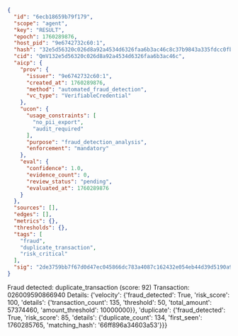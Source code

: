 ```json
{
  "id": "6ecb18659b79f179",
  "scope": "agent",
  "key": "RESULT",
  "epoch": 1760289876,
  "host_pid": "9e6742732c60:1",
  "hash": "32e5d56320c026d8a92a4534d6326faa6b3ac46c8c37b9843a335fdcc0fb281a",
  "cid": "QmV132e5d56320c026d8a92a4534d6326faa6b3ac46c",
  "aicp": {
    "prov": {
      "issuer": "9e6742732c60:1",
      "created_at": 1760289876,
      "method": "automated_fraud_detection",
      "vc_type": "VerifiableCredential"
    },
    "ucon": {
      "usage_constraints": [
        "no_pii_export",
        "audit_required"
      ],
      "purpose": "fraud_detection_analysis",
      "enforcement": "mandatory"
    },
    "eval": {
      "confidence": 1.0,
      "evidence_count": 0,
      "review_status": "pending",
      "evaluated_at": 1760289876
    }
  },
  "sources": [],
  "edges": [],
  "metrics": {},
  "thresholds": {},
  "tags": [
    "fraud",
    "duplicate_transaction",
    "risk_critical"
  ],
  "sig": "2de3759bb7f67d0d47ec045866dc783a4087c162432e054eb44d39d5190a99ec"
}
```

Fraud detected: duplicate_transaction (score: 92)
Transaction: 026009590866940
Details: {'velocity': {'fraud_detected': True, 'risk_score': 100, 'details': {'transaction_count': 135, 'threshold': 50, 'total_amount': 57374460, 'amount_threshold': 10000000}}, 'duplicate': {'fraud_detected': True, 'risk_score': 85, 'details': {'duplicate_count': 134, 'first_seen': 1760285765, 'matching_hash': '66ff896a34603a53'}}}